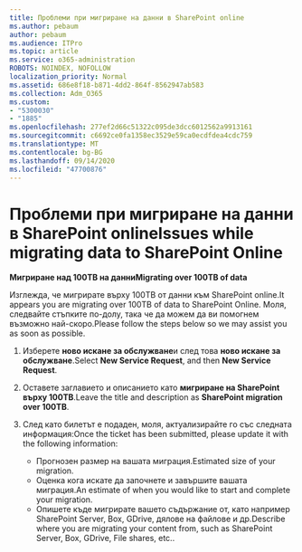 ```yaml
---
title: Проблеми при мигриране на данни в SharePoint online
ms.author: pebaum
author: pebaum
ms.audience: ITPro
ms.topic: article
ms.service: o365-administration
ROBOTS: NOINDEX, NOFOLLOW
localization_priority: Normal
ms.assetid: 686e8f18-b871-4dd2-864f-8562947ab583
ms.collection: Adm_O365
ms.custom:
- "5300030"
- "1885"
ms.openlocfilehash: 277ef2d66c51322c095de3dcc6012562a9913161
ms.sourcegitcommit: c6692ce0fa1358ec3529e59ca0ecdfdea4cdc759
ms.translationtype: MT
ms.contentlocale: bg-BG
ms.lasthandoff: 09/14/2020
ms.locfileid: "47700876"
---
```

# <a name="issues-while-migrating-data-to-sharepoint-online"></a><span data-ttu-id="9789c-102">Проблеми при мигриране на данни в SharePoint online</span><span class="sxs-lookup"><span data-stu-id="9789c-102">Issues while migrating data to SharePoint Online</span></span>

<span data-ttu-id="9789c-103">**Мигриране над 100TB на данни**</span><span class="sxs-lookup"><span data-stu-id="9789c-103">**Migrating over 100TB of data**</span></span>

<span data-ttu-id="9789c-104">Изглежда, че мигрирате върху 100TB от данни към SharePoint online.</span><span class="sxs-lookup"><span data-stu-id="9789c-104">It appears you are migrating over 100TB of data to SharePoint Online.</span></span> <span data-ttu-id="9789c-105">Моля, следвайте стъпките по-долу, така че да можем да ви помогнем възможно най-скоро.</span><span class="sxs-lookup"><span data-stu-id="9789c-105">Please follow the steps below so we may assist you as soon as possible.</span></span> 

1. <span data-ttu-id="9789c-106">Изберете **ново искане за обслужване**и след това **ново искане за обслужване**.</span><span class="sxs-lookup"><span data-stu-id="9789c-106">Select **New Service Request**, and then **New Service Request**.</span></span> 
2. <span data-ttu-id="9789c-107">Оставете заглавието и описанието като **мигриране на SharePoint върху 100TB**.</span><span class="sxs-lookup"><span data-stu-id="9789c-107">Leave the title and description as **SharePoint migration over 100TB**.</span></span>
3. <span data-ttu-id="9789c-108">След като билетът е подаден, моля, актуализирайте го със следната информация:</span><span class="sxs-lookup"><span data-stu-id="9789c-108">Once the ticket has been submitted, please update it with the following information:</span></span> 

    - <span data-ttu-id="9789c-109">Прогнозен размер на вашата миграция.</span><span class="sxs-lookup"><span data-stu-id="9789c-109">Estimated size of your migration.</span></span>
    - <span data-ttu-id="9789c-110">Оценка кога искате да започнете и завършите вашата миграция.</span><span class="sxs-lookup"><span data-stu-id="9789c-110">An estimate of when you would like to start and complete your migration.</span></span>
    - <span data-ttu-id="9789c-111">Опишете къде мигрирате вашето съдържание от, като например SharePoint Server, Box, GDrive, дялове на файлове и др.</span><span class="sxs-lookup"><span data-stu-id="9789c-111">Describe where you are migrating your content from, such as SharePoint Server, Box, GDrive, File shares, etc..</span></span>
